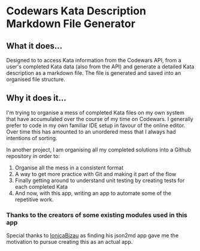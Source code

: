 # Codewars Kata Description Markdown File Generator

## What it does...

Designed to to access Kata information from the Codewars API, from a user's completed Kata data (also from the API) and generate a detailed Kata description as a markdown file. The file is generated and saved into an organised file structure.

## Why it does it...

I'm trying to organise a mess of completed Kata files on my own system that have accumulated over the course of my time on Codewars. I generally prefer to code in my own familiar IDE setup in favour of the online editor. Over time this has amounted to an unordered mess that I always had intentions of sorting.

In another project, I am organising all my completed solutions into a Github repository in order to:

1. Organise all the mess in a consistent format
2. A way to get more practice with Git and making it part of the flow
3. Finally getting around to understand unit testing by creating tests for each completed Kata
4. And now, with this app, writing an app to automate some of the repetitive work.

### Thanks to the creators of some existing modules used in this app

Special thanks to [IonicaBizau](https://github.com/IonicaBizau/json2md) as finding his json2md app gave me the motivation to pursue creating this as an actual app.
